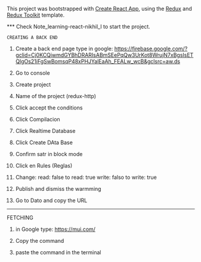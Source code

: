 This project was bootstrapped with [Create React App](https://github.com/facebook/create-react-app), using the [Redux](https://redux.js.org/) and [Redux Toolkit](https://redux-toolkit.js.org/) template.

*** Check Note_learning-react-nikhil_I to start the project.

 	CREATING A BACK END

1. Create a back end page
type in google:
https://firebase.google.com/?gclid=Cj0KCQjwmdGYBhDRARIsABmSEePqQw3UrKot8WrujN7xBgsIsETQlgOs21iFgSwBomsqP48xPHJYalEaAh_FEALw_wcB&gclsrc=aw.ds

2. Go to console

3. Create project

4. Name of the project (redux-http)

5. Click accept the conditions

6. Click Compilacion

7. Click Realtime Database

8. Click Create DAta Base

9. Confirm satr in block mode

10. Click en Rules (Reglas)

11. Change:
read: false to read: true
write: falso to write: true

12. Publish and dismiss the warmming

13. Go to Dato and copy the URL



******

FETCHING 

1. in Google type:
https://mui.com/

2. Copy the command

3. paste the command in the terminal

